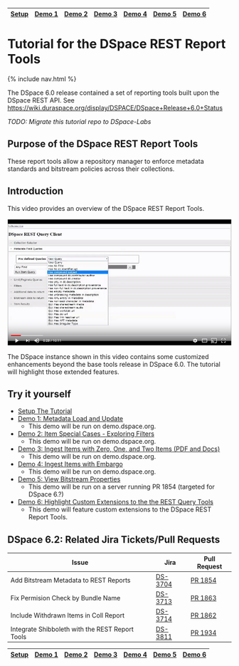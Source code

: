 [Setup](setup/README.md) | [Demo 1](demo1/README.md) | [Demo 2](demo2/README.md) | [Demo 3](demo3/README.md) | [Demo 4](demo4/README.md) | [Demo 5](demo5/README.md) | [Demo 6](demo6/README.md)
------------------------- | ------------------------- | ------------------------- | ------------------------- | ------------------------- | ------------------------- | ------------------------- 
# Tutorial for the DSpace REST Report Tools

{% include nav.html %}

The DSpace 6.0 release contained a set of reporting tools built upon the DSpace REST API.  See https://wiki.duraspace.org/display/DSPACE/DSpace+Release+6.0+Status

_TODO: Migrate this tutorial repo to DSpace-Labs_

## Purpose of the DSpace REST Report Tools
These report tools allow a repository manager to enforce metadata standards and bitstream policies across their collections.

## Introduction
This video provides an overview of the DSpace REST Report Tools.

[![Tools Still Image](restOverview.png)](https://www.youtube.com/watch?v=K2gGHYUZI40)

The DSpace instance shown in this video contains some customized enhancements beyond the base tools release in DSpace 6.0.  The tutorial will highlight those extended features.

## Try it yourself
- [Setup The Tutorial](setup/README.md)
- [Demo 1: Metadata Load and Update](demo1/README.md)
  - This demo will be run on demo.dspace.org.
- [Demo 2: Item Special Cases - Exploring Filters](demo2/README.md) 
  - This demo will be run on demo.dspace.org.
- [Demo 3: Ingest Items with Zero, One, and Two Items (PDF and Docs)](demo3/README.md)
  - This demo will be run on demo.dspace.org.
- [Demo 4: Ingest Items with Embargo](demo4/README.md)
  - This demo will be run on demo.dspace.org.
- [Demo 5: View Bitstream Properties](demo5/README.md)
  - This demo will be run on a server running PR 1854 (targeted for DSpace 6.?)
- [Demo 6: Highlight Custom Extensions to the the REST Query Tools](demo6/README.md) 
  - This demo will feature custom extensions to the DSpace REST Report Tools.
  
## DSpace 6.2: Related Jira Tickets/Pull Requests

Issue | Jira | Pull Request
----- | ---- | ------------
Add Bitstream Metadata to REST Reports | [DS-3704](https://jira.duraspace.org/browse/DS-3704) | [PR 1854](https://github.com/DSpace/DSpace/pull/1854)
Fix Permision Check by Bundle Name     | [DS-3713](https://jira.duraspace.org/browse/DS-3713) | [PR 1863](https://github.com/DSpace/DSpace/pull/1863)
Include Withdrawn Items in Coll Report | [DS-3714](https://jira.duraspace.org/browse/DS-3714) | [PR 1862](https://github.com/DSpace/DSpace/pull/1862)
Integrate Shibboleth with the REST Report Tools | [DS-3811](https://jira.duraspace.org/browse/DS-3811) | [PR 1934](https://github.com/DSpace/DSpace/pull/1934)

[Setup](setup/README.md) | [Demo 1](demo1/README.md) | [Demo 2](demo2/README.md) | [Demo 3](demo3/README.md) | [Demo 4](demo4/README.md) | [Demo 5](demo5/README.md) | [Demo 6](demo6/README.md)
------------------------- | ------------------------- | ------------------------- | ------------------------- | ------------------------- | ------------------------- | ------------------------- 
